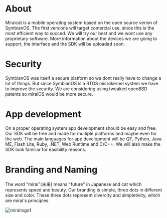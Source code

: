 # About
Miraicat is a mobile operating system based on the open source verion of SymbianOS. The first versions will target comercial use, since this is the most efficient way to succed. We will try our best and we wont use any proprietary software. More information about the devices we are going to support, the interface and the SDK will be uploaded soon.
# Security
SymbianOS was itself a secure platform so we dont really have to change a lot of things. But since SymbianOS is a RTOS microkernel system we have to improve the security. We are considering using tweaked openBSD patents so miraiOS would be more secure. 
# App development
On a proper operating system app development should be easy and free. Our SDK will be free and made for multiple platforms and maybe even for the web. The main languages for app development will be QT, Python, Java ME, Flash Lite, Ruby, .NET, Web Runtime and C/C++. We will also make the SDK look familiar for easibility reasons.
# Branding and Naming
The word "mirai"(未来) means "future" in Japanese and cat which represents speed and beauty. Our branding is simple, three dots in different size and color. These three dots represent divercity and simpletivity, which are mirai's principles.

![mirailogo1](https://user-images.githubusercontent.com/82805203/115434155-0b243c80-a211-11eb-85b2-a0080896ab1e.png)
